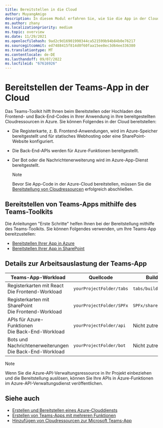 ```yaml
---
title: Bereitstellen in die Cloud
author: MuyangAmigo
description: In diesem Modul erfahren Sie, wie Sie die App in der Cloud, Azure oder SharePoint bereitstellen und Teams-Apps mithilfe des Teams-Toolkits bereitstellen.
ms.author: zhany
ms.localizationpriority: medium
ms.topic: overview
ms.date: 11/29/2021
ms.openlocfilehash: 9ad2c9d16901990344ca521599b94b84b0e76217
ms.sourcegitcommit: ed7488415f814d0f60faa15ee8ec3d64ee336380
ms.translationtype: MT
ms.contentlocale: de-DE
ms.lasthandoff: 09/07/2022
ms.locfileid: "67616926"
---
```

# <a name="deploy-teams-app-to-the-cloud"></a>Bereitstellen der Teams-App in der Cloud

Das Teams-Toolkit hilft Ihnen beim Bereitstellen oder Hochladen des Frontend- und Back-End-Codes in Ihrer Anwendung in Ihre bereitgestellten Cloudressourcen in Azure. Sie können Folgendes in der Cloud bereitstellen:

* Die Registerkarte, z. B. Frontend-Anwendungen, wird im Azure-Speicher bereitgestellt und für statisches Webhosting oder eine SharePoint-Website konfiguriert.
* Die Back-End-APIs werden für Azure-Funktionen bereitgestellt.
* Der Bot oder die Nachrichtenerweiterung wird im Azure-App-Dienst bereitgestellt.

  > [!NOTE]
  > Bevor Sie App-Code in der Azure-Cloud bereitstellen, müssen Sie die [Bereitstellung von Cloudressourcen](provision.md) erfolgreich abschließen.

## <a name="deploy-teams-apps-using-teams-toolkit"></a>Bereitstellen von Teams-Apps mithilfe des Teams-Toolkits

Die Anleitungen "Erste Schritte" helfen Ihnen bei der Bereitstellung mithilfe des Teams-Toolkits. Sie können Folgendes verwenden, um Ihre Teams-App bereitzustellen:

* [Bereitstellen Ihrer App in Azure](/microsoftteams/platform/sbs-gs-javascript?tabs=vscode%2Cvsc%2Cviscode%2Cvcode&tutorial-step=8&branch)
* [Bereitstellen Ihrer App in SharePoint](/microsoftteams/platform/sbs-gs-spfx?tabs=vscode%2Cviscode&tutorial-step=4&branch)

## <a name="details-on-teams-app-workload"></a>Details zur Arbeitsauslastung der Teams-App

| Teams-App-Workload | Quellcode | Buildartefakte| Zielressource |
|-------------|----------|---------------|---------------|
|Registerkarten mit React </br> Die Frontend-Workload| `yourProjectFolder/tabs`| `tabs/build` |Azure Storage |
|Registerkarten mit SharePoint </br> Die Frontend-Workload | `yourProjectFolder/SPFx`| `SPFx/sharepoint/solution` |SharePoint-App-Katalog |
|APIs für Azure-Funktionen </br> Die Back-End-Workload | `yourProjectFolder/api`| Nicht zutreffend |Azure-Funktionen |
|Bots und Nachrichtenerweiterungen </br> Die Back-End-Workload | `yourProjectFolder/bot` | Nicht zutreffend | Azure-App-Dienst |

> [!NOTE]
> Wenn Sie die Azure-API-Verwaltungsressource in Ihr Projekt einbeziehen und die Bereitstellung auslösen, können Sie Ihre APIs in Azure-Funktionen im Azure-API-Verwaltungsdienst veröffentlichen.

## <a name="see-also"></a>Siehe auch

* [Erstellen und Bereitstellen eines Azure-Clouddiensts](/azure/cloud-services/cloud-services-how-to-create-deploy-portal)
* [Erstellen von Teams-Apps mit mehreren Funktionen](add-capability.md)
* [Hinzufügen von Cloudressourcen zur Microsoft Teams-App](add-resource.md)
